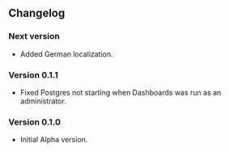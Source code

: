 ## Changelog

### Next version

- Added German localization.

### Version 0.1.1

- Fixed Postgres not starting when Dashboards was run as an administrator.

### Version 0.1.0

- Initial Alpha version.
